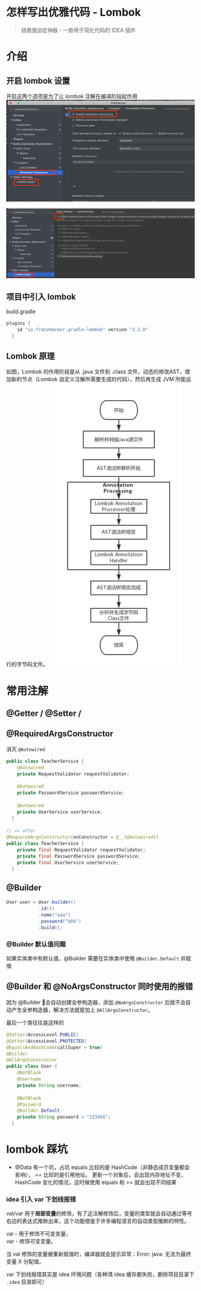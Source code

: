 # 怎样写出优雅代码 - Lombok

> 拯救强迫症神器 - 一款用于简化代码的 IDEA 插件

# 介绍
## 开启 lombok 设置

开启这两个选项是为了让 lombok 注解在编译阶段起作用  
![](https://raw.githubusercontent.com/EasterFan/PicGo/master/blingbling/2020/markdown-img-paste-20200207195035122.png)

![](https://raw.githubusercontent.com/EasterFan/PicGo/master/blingbling/2020/markdown-img-paste-20200207195117268.png)

## 项目中引入 lombok
build.gradle  
```gradle
plugins {
    id "io.franzbecker.gradle-lombok" version "3.2.0"
  }
```
## Lombok 原理
如图，Lombok 的作用阶段是从 .java 文件到 .class 文件，动态的修改AST，增加新的节点（Lombok 自定义注解所需要生成的代码），然后再生成 JVM 所能运行的字节码文件。
![](https://raw.githubusercontent.com/EasterFan/PicGo/master/blingbling/2020/markdown-img-paste-20200208092223373.png)


# 常用注解
## @Getter / @Setter /

## @RequiredArgsConstructor  
消灭 `@Autowired`

```java
public class TeacherService {
    @Autowired
    private RequestValidator requestValidator;

    @Autowired
    private PasswordService passwordService;

    @Autowired
    private UserService userService;
  }

// => after
@RequiredArgsConstructor(onConstructor = @__(@Autowired))
public class TeacherService {
    private final RequestValidator requestValidator;
    private final PasswordService passwordService;
    private final UserService userService;
  }
```

## @Builder
```java
User user = User.builder()
            .id(1)
            .name("aaa")
            .password("bbb")
            .build();
```
### @Builder 默认值问题
如果实体类中有默认值，@Builder 需要在实体类中使用 `@Builder.Default` 并赋值

## @Builder 和 @NoArgsConstructor 同时使用的报错
因为 @Builder 会自动创建全参构造器，添加 `@NoArgsConstructor` 后就不会自动产生全参构造器，解决方法就是加上 `@AllArgsConstructor`。

最后一个类往往是这样的
```java
@Setter(AccessLevel.PUBLIC)
@Getter(AccessLevel.PROTECTED)
@EqualsAndHashCode(callSuper = true)
@Builder
@AllArgsConstructor
public class User {
    @NotBlank
    @Username
    private String username;

    @NotBlank
    @Password
    @Builder.Default
    private String password = "123456";
  }
```

# lombok 踩坑

- @Data 有一个坑，占坑
equals 比较的是 HashCode（非静态成员变量都会影响）， == 比较的是引用地址。
更新一个对象后，会出现内存地址不变，HashCode 变化的情况，这时候使用 equals 和 == 就会出现不同结果


### idea 引入 var 下划线报错
val/var 用于**局部变量**的修饰，有了这注解修饰后，变量的类型就会自动通过等号右边的表达式推断出来，这个功能借鉴于许多编程语言的自动类型推断的特性。   

 val - 用于修饰不可变变量，  
 var - 修饰可变变量。  

 当 val 修饰的变量被重新赋值时，编译器就会提示异常：Error: java: 无法为最终变量 X 分配值。  

 var 下划线报错其实是 idea 环境问题（各种清 idea 缓存都失败，删除项目目录下 `.idea` 目录即可）
